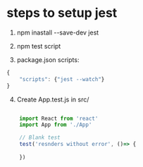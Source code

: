 # steps to setup jest
1. npm inastall --save-dev jest

2. npm test script

3. package.json scripts:
```javascript
{
    "scripts": {"jest --watch"}
}
```

4. Create App.test.js in src/

```javascript

    import React from 'react'
    import App from './App'

    // Blank test
    test('resnders without error', ()=> {
        
    })
```
